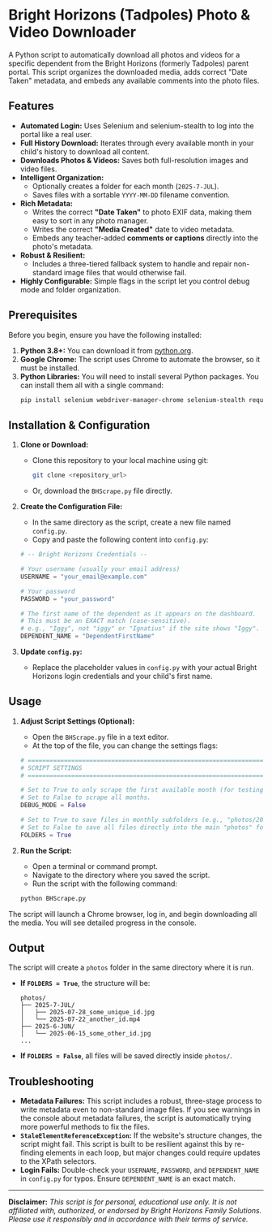 # Bright Horizons (Tadpoles) Photo & Video Downloader

A Python script to automatically download all photos and videos for a specific dependent from the Bright Horizons (formerly Tadpoles) parent portal. This script organizes the downloaded media, adds correct "Date Taken" metadata, and embeds any available comments into the photo files.

## Features

-   **Automated Login:** Uses Selenium and selenium-stealth to log into the portal like a real user.
-   **Full History Download:** Iterates through every available month in your child's history to download all content.
-   **Downloads Photos & Videos:** Saves both full-resolution images and video files.
-   **Intelligent Organization:**
    -   Optionally creates a folder for each month (`2025-7-JUL`).
    -   Saves files with a sortable `YYYY-MM-DD` filename convention.
-   **Rich Metadata:**
    -   Writes the correct **"Date Taken"** to photo EXIF data, making them easy to sort in any photo manager.
    -   Writes the correct **"Media Created"** date to video metadata.
    -   Embeds any teacher-added **comments or captions** directly into the photo's metadata.
-   **Robust & Resilient:**
    -   Includes a three-tiered fallback system to handle and repair non-standard image files that would otherwise fail.
-   **Highly Configurable:** Simple flags in the script let you control debug mode and folder organization.

## Prerequisites

Before you begin, ensure you have the following installed:

1.  **Python 3.8+:** You can download it from [python.org](https://www.python.org/downloads/).
2.  **Google Chrome:** The script uses Chrome to automate the browser, so it must be installed.
3.  **Python Libraries:** You will need to install several Python packages. You can install them all with a single command:
    ```bash
    pip install selenium webdriver-manager-chrome selenium-stealth requests piexif Pillow mutagen
    ```

## Installation & Configuration

1.  **Clone or Download:**
    -   Clone this repository to your local machine using git:
        ```bash
        git clone <repository_url>
        ```
    -   Or, download the `BHScrape.py` file directly.

2.  **Create the Configuration File:**
    -   In the same directory as the script, create a new file named `config.py`.
    -   Copy and paste the following content into `config.py`:

    ```python
    # -- Bright Horizons Credentials --

    # Your username (usually your email address)
    USERNAME = "your_email@example.com"

    # Your password
    PASSWORD = "your_password"

    # The first name of the dependent as it appears on the dashboard.
    # This must be an EXACT match (case-sensitive).
    # e.g., "Iggy", not "iggy" or "Ignatius" if the site shows "Iggy".
    DEPENDENT_NAME = "DependentFirstName"
    ```

3.  **Update `config.py`:**
    -   Replace the placeholder values in `config.py` with your actual Bright Horizons login credentials and your child's first name.

## Usage

1.  **Adjust Script Settings (Optional):**
    -   Open the `BHScrape.py` file in a text editor.
    -   At the top of the file, you can change the settings flags:

    ```python
    # ==============================================================================
    # SCRIPT SETTINGS
    # ==============================================================================

    # Set to True to only scrape the first available month (for testing).
    # Set to False to scrape all months.
    DEBUG_MODE = False

    # Set to True to save files in monthly subfolders (e.g., "photos/2025-7-JUL/").
    # Set to False to save all files directly into the main "photos" folder.
    FOLDERS = True
    ```

2.  **Run the Script:**
    -   Open a terminal or command prompt.
    -   Navigate to the directory where you saved the script.
    -   Run the script with the following command:

    ```bash
    python BHScrape.py
    ```

The script will launch a Chrome browser, log in, and begin downloading all the media. You will see detailed progress in the console.

## Output

The script will create a `photos` folder in the same directory where it is run.

-   **If `FOLDERS = True`**, the structure will be:
    ```
    photos/
    ├── 2025-7-JUL/
    │   ├── 2025-07-28_some_unique_id.jpg
    │   └── 2025-07-22_another_id.mp4
    ├── 2025-6-JUN/
    │   └── 2025-06-15_some_other_id.jpg
    ...
    ```

-   **If `FOLDERS = False`**, all files will be saved directly inside `photos/`.

## Troubleshooting

-   **Metadata Failures:** This script includes a robust, three-stage process to write metadata even to non-standard image files. If you see warnings in the console about metadata failures, the script is automatically trying more powerful methods to fix the files.
-   **`StaleElementReferenceException`:** If the website's structure changes, the script might fail. This script is built to be resilient against this by re-finding elements in each loop, but major changes could require updates to the XPath selectors.
-   **Login Fails:** Double-check your `USERNAME`, `PASSWORD`, and `DEPENDENT_NAME` in `config.py` for typos. Ensure `DEPENDENT_NAME` is an exact match.

---

**Disclaimer:** *This script is for personal, educational use only. It is not affiliated with, authorized, or endorsed by Bright Horizons Family Solutions. Please use it responsibly and in accordance with their terms of service.*
